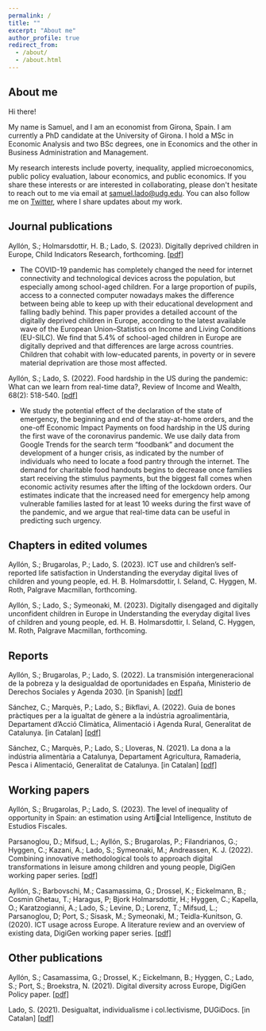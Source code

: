 ```yaml
---
permalink: /
title: ""
excerpt: "About me"
author_profile: true
redirect_from: 
  - /about/
  - /about.html
---
```

## About me

Hi there! 

My name is Samuel, and I am an economist from Girona, Spain. I am currently a PhD candidate at the University of Girona. I hold a MSc in Economic Analysis and two BSc degrees, one in Economics and the other in Business Administration and Management.

My research interests include poverty, inequality, applied microeconomics, public policy evaluation, labour economics, and public economics. If you share these interests or are interested in collaborating, please don't hesitate to reach out to me via email at samuel.lado@udg.edu. You can also follow me on [Twitter](https://twitter.com/samuellf11), where I share updates about my work. 

## Journal publications

Ayllón, S.; Holmarsdottir, H. B.; Lado, S. (2023). Digitally deprived children in Europe, Child Indicators Research, forthcoming. [[pdf]](https://link.springer.com/content/pdf/10.1007/s12187-022-10006-w.pdf?pdf=button%20sticky)

- The COVID-19 pandemic has completely changed the need for internet connectivity and technological devices across the population, but especially among school-aged children. For a large proportion of pupils, access to a connected computer nowadays makes the difference between being able to keep up with their educational development and falling badly behind. This paper provides a detailed account of the digitally deprived children in Europe, according to the latest available wave of the European Union–Statistics on Income and Living Conditions (EU-SILC). We find that 5.4% of school-aged children in Europe are digitally deprived and that differences are large across countries. Children that cohabit with low-educated parents, in poverty or in severe material deprivation are those most affected.

Ayllón, S.; Lado, S. (2022). Food hardship in the US during the pandemic: What can we learn from real-time data?, Review of Income and Wealth, 68(2): 518-540. [[pdf]](https://onlinelibrary.wiley.com/doi/epdf/10.1111/roiw.12564)
  
- We study the potential effect of the declaration of the state of emergency, the beginning and end of the stay-at-home orders, and the one-off Economic Impact Payments on food hardship in the US during the first wave of the coronavirus pandemic. We use daily data from Google Trends for the search term “foodbank” and document the development of a hunger crisis, as indicated by the number of individuals who need to locate a food pantry through the internet. The demand for charitable food handouts begins to decrease once families start receiving the stimulus payments, but the biggest fall comes when economic activity resumes after the lifting of the lockdown orders. Our estimates indicate that the increased need for emergency help among vulnerable families lasted for at least 10 weeks during the first wave of the pandemic, and we argue that real-time data can be useful in predicting such urgency.

## Chapters in edited volumes

Ayllón, S.; Brugarolas, P.; Lado, S. (2023). ICT use and children’s self-reported life satisfaction in Understanding the everyday digital lives of children and young people, ed. H. B. Holmarsdottir, I. Seland, C. Hyggen, M. Roth, Palgrave Macmillan, forthcoming.

Ayllón, S.; Lado, S.; Symeonaki, M. (2023). Digitally disengaged and digitally unconfident children in Europe in Understanding the everyday digital lives of children and young people, ed. H. B. Holmarsdottir, I. Seland, C. Hyggen, M. Roth, Palgrave Macmillan, forthcoming.

## Reports

Ayllón, S.; Brugarolas, P.; Lado, S. (2022). La transmisión intergeneracional de la pobreza y la desigualdad de oportunidades en España, Ministerio de Derechos Sociales y Agenda 2030. [in Spanish] [[pdf]](https://dugi-doc.udg.edu/bitstream/handle/10256/22795/Transmision_intergeneracional_pobreza_Ayllon_Brugarolas_Lado_julio2022.pdf?sequence=1)

Sánchez, C.; Marquès, P.; Lado, S.; Bikflavi, A. (2022). Guia de bones pràctiques per a la igualtat de gènere a la indústria agroalimentària, Departament d’Acció Climàtica, Alimentació i Agenda Rural, Generalitat de Catalunya. [in Catalan] [[pdf]](https://agricultura.gencat.cat/web/.content/01-departament/politiques-dones/enllacos-documents/fitxers-binaris/guia-bones-practiques-igualtat-2021.pdf)

Sánchez, C.; Marquès, P.; Lado, S.; Lloveras, N. (2021). La dona a la indústria alimentària a Catalunya, Departament Agricultura, Ramaderia, Pesca i Alimentació, Generalitat de Catalunya. [in Catalan] [[pdf]](https://agricultura.gencat.cat/web/.content/01-departament/politiques-dones/enllacos-documents/fitxers-binaris/dona-industria-alimentaria-informe-nov2020.pdf)

## Working papers

Ayllón, S.; Brugarolas, P.; Lado, S. (2023). The level of inequality of opportunity in
Spain: an estimation using Articial Intelligence, Instituto de Estudios Fiscales.

Parsanoglou, D.; Mifsud, L.; Ayllón, S.; Brugarolas, P.; Filandrianos, G.; Hyggen, C.; Kazani, A.; Lado, S.; Symeonaki, M.; Andreassen, K. J. (2022). Combining innovative methodological tools to approach digital transformations in leisure among children and young people, DigiGen working paper series. [[pdf]](https://www.digigen.eu/wp-content/uploads/2022/05/DigiGen-working-paper-9-website.pdf) 

Ayllón, S.; Barbovschi, M.; Casamassima, G.; Drossel, K.; Eickelmann, B.; Cosmin Ghetau, T.; Haragus, P; Bjork Holmarsdottir, H.; Hyggen, C.; Kapella, O.; Karatzogianni, A.; Lado, S.; Levine, D.; Lorenz, T.; Mifsud, L.; Parsanoglou, D; Port, S.; Sisask, M.; Symeonaki, M.; Teidla-Kunitson, G. (2020). ICT usage across Europe. A literature review and an overview of existing data, DigiGen working paper series. [[pdf]](https://www.digigen.eu/wp-content/uploads/2021/02/DigiGen_ICT-usage-across-Europe_a-literature-review-and-an-overview-of-existing-data.pdf)

## Other publications

Ayllón, S.; Casamassima, G.; Drossel, K.; Eickelmann, B.; Hyggen, C.; Lado, S.; Port, S.; Broekstra, N. (2021). Digital diversity across Europe, DigiGen Policy paper. [[pdf]](https://www.digigen.eu/wp-content/uploads/2021/09/DigiGen-policy-brief-digital-diversity-across-Europe.pdf)

Lado, S. (2021). Desigualtat, individualisme i col.lectivisme, DUGiDocs. [in Catalan] [[pdf]](https://dugi-doc.udg.edu/bitstream/handle/10256/19441/Lado-Franco%20%28Economia%29.pdf?sequence=1&isAllowed=y)

